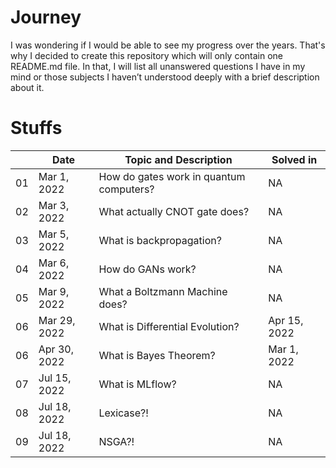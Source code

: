 # Journey
I was wondering if I would be able to see my progress over the years. That's why I decided to create this repository which will only contain one README.md file. In that, I will list all unanswered questions I have in my mind or those subjects I haven’t understood deeply with a brief description about it.

# Stuffs
|  | Date | Topic and Description | Solved in |
| ----- | ---- | --------------------- | --------- | 
| 01 | Mar 1, 2022 | How do gates work in quantum computers? | NA |
| 02 | Mar 3, 2022 | What actually CNOT gate does?           | NA |
| 03 | Mar 5, 2022 | What is backpropagation?                | NA |
| 04 | Mar 6, 2022 | How do GANs work?                       | NA |
| 05 | Mar 9, 2022 | What a Boltzmann Machine does?          | NA |
| 06 | Mar 29, 2022| What is Differential Evolution?         | Apr 15, 2022 |
| 06 | Apr 30, 2022| What is Bayes Theorem?                  | Mar 1, 2022 |
| 07 | Jul 15, 2022| What is MLflow?                         | NA |
| 08 | Jul 18, 2022| Lexicase?!                              | NA | 
| 09 | Jul 18, 2022| NSGA?!                                  | NA |
